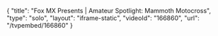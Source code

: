 {
    "title": "Fox MX Presents | Amateur Spotlight: Mammoth Motocross",
    "type": "solo",
    "layout": "iframe-static",
    "videoId": "166860",
    "url": "\/tvpembed\/166860"
}